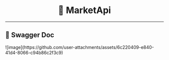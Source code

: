 ﻿<h1 align="center">🛒 MarketApi</h1>

---

<h2>📝 Swagger Doc</h2>
![image](https://github.com/user-attachments/assets/6c220409-e840-41d4-8066-c94b86c2f3c9)
